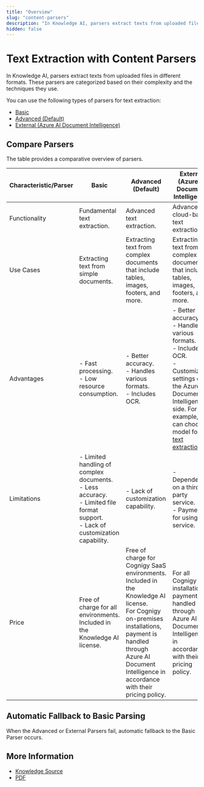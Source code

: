 ```yaml
---
title: "Overview"
slug: "content-parsers"
description: "In Knowledge AI, parsers extract texts from uploaded files in different formats. These parsers are categorized based on their complexity and the techniques they use."
hidden: false
---
```


# Text Extraction with Content Parsers

In Knowledge AI, parsers extract texts from uploaded files in different formats. These parsers are categorized based on their complexity and the techniques they use.

You can use the following types of parsers for text extraction:

- [Basic](text-extraction-with-basic-parser.md)
- [Advanced (Default)](text-extraction-with-advanced-parser.md)
- [External (Azure AI Document Intelligence)](text-extraction-with-azure-ai.md)

## Compare Parsers

The table provides a comparative overview of parsers.

| Characteristic/Parser | Basic                                                                                                                                       | Advanced (Default)                                                                                                                                                                                                                 | External (Azure AI Document Intelligence)                                                                                                                                                                                                                                                                       |
|-----------------------|---------------------------------------------------------------------------------------------------------------------------------------------|------------------------------------------------------------------------------------------------------------------------------------------------------------------------------------------------------------------------------------|-----------------------------------------------------------------------------------------------------------------------------------------------------------------------------------------------------------------------------------------------------------------------------------------------------------------|
| Functionality         | Fundamental text extraction.                                                                                                                | Advanced text extraction.                                                                                                                                                                                                          | Advanced, cloud-based text extraction.                                                                                                                                                                                                                                                                          |
| Use Cases             | Extracting text from simple documents.                                                                                                      | Extracting text from complex documents that include tables, images, footers, and more.                                                                                                                                             | Extracting text from complex documents that include tables, images, footers, and more.                                                                                                                                                                                                                          |
| Advantages            | - Fast processing. <br> - Low resource consumption.                                                                                         | - Better accuracy. <br> - Handles various formats. <br> - Includes OCR.                                                                                                                                                            | - Better accuracy. <br> - Handles various formats. <br> - Includes OCR. <br> - Customizable settings on the Azure AI Document Intelligence side. For example, you can choose a model for [text extraction](https://learn.microsoft.com/en-us/azure/ai-services/document-intelligence/concept-general-document). |
| Limitations           | - Limited handling of complex documents. <br> - Less accuracy. <br> - Limited file format support. <br> - Lack of customization capability. | - Lack of customization capability.                                                                                                                                                                                                | - Dependency on a third-party service. <br> - Payment for using the service.                                                                                                                                                                                                                                    |
| Price                 | Free of charge for all environments. Included in the Knowledge AI license.                                                                  | Free of charge for Cognigy SaaS environments. Included in the Knowledge AI license. <br> For Cognigy on-premises installations, payment is handled through Azure AI Document Intelligence in accordance with their pricing policy. | For all Cognigy installations, payment is handled through Azure AI Document Intelligence in accordance with their pricing policy.                                                                                                                                                                               |

## Automatic Fallback to Basic Parsing

When the Advanced or External Parsers fail, automatic fallback to the Basic Parser occurs.

## More Information

- [Knowledge Source](../overview.md#knowledge-source)
- [PDF](../pdf.md)